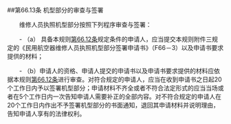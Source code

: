 ##第66.13条    机型部分的审查与签署

　　维修人员执照机型部分按照下列程序审查与签署：

　　- （a） 具备本规则[第66.12条](CCAR.66.12.MD)规定条件的申请人，应当提交本规则附件三规定的《民用航空器维修人员执照机型部分签署申请书》（F66－3）以及申请书要求提供的材料；

　　- （b）申请人的资格、申请人提交的申请书以及申请书要求提供的材料应依据本规则[第66.12条](CCAR.66.12.MD)进行审查。对符合规定的申请人，应当在收到申请书之日起20个工作日内予以签署机型部分；申请材料不齐全或者不符合法定形式的应当当场或者在5个工作日内一次告知申请人需要补正的全部内容。对不符合规定的申请人在20个工作日内作出不予签署机型部分的书面通知，退回其申请材料并说明理由，告知申请人享有的法律权利。